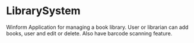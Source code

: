 # LibrarySystem
Winform Application for managing a book library. User or librarian can add books, user and edit or delete.
Also have barcode scanning feature.